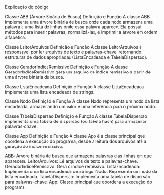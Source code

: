 Explicação do código 

Classe ABB (Árvore Binária de Busca)
Definição e Função
A classe ABB implementa uma árvore binária de busca onde cada nodo armazena uma palavra e uma lista de linhas onde essa palavra aparece. Ela possui métodos para inserir palavras, normalizá-las, e imprimir a árvore em ordem alfabética.

Classe LeitorArquivos
Definição e Função
A classe LeitorArquivos é responsável por ler arquivos de texto e palavras-chave, retornando estruturas de dados apropriadas (ListaEncadeada e TabelaDispersao).

Classe GeradorIndiceRemissivo
Definição e Função
A classe GeradorIndiceRemissivo gera um arquivo de índice remissivo a partir de uma árvore binária de busca.

Classe ListaEncadeada
Definição e Função
A classe ListaEncadeada implementa uma lista encadeada de strings.

Classe Nodo
Definição e Função
A classe Nodo representa um nodo da lista encadeada, armazenando um valor e uma referência para o próximo nodo.

Classe TabelaDispersao
Definição e Função
A classe TabelaDispersao implementa uma tabela de dispersão (ou tabela hash) para armazenar palavras-chave.

Classe App
Definição e Função
A classe App é a classe principal que coordena a execução do programa, desde a leitura dos arquivos até a geração do índice remissivo.

ABB: Árvore binária de busca que armazena palavras e as linhas em que aparecem.
LeitorArquivos: Lê arquivos de texto e palavras-chave.
GeradorIndiceRemissivo: Gera o índice remissivo.
ListaEncadeada: Implementa uma lista encadeada de strings.
Nodo: Representa um nodo da lista encadeada.
TabelaDispersao: Implementa uma tabela de dispersão para palavras-chave.
App: Classe principal que coordena a execução do programa.